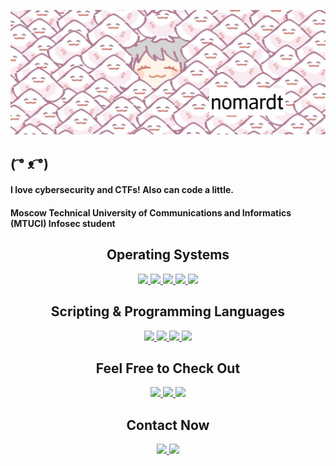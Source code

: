 ![Header](https://github.com/nomardt/Work/blob/main/profileimage1.jpg)


## ( ͡° ᴥ ͡°)

<h4>I love cybersecurity and CTFs! Also can code a little.</h4>

<h4>Moscow Technical University of Communications and Informatics (MTUCI) Infosec student</h4>


<h2 align="center">Operating Systems</h1>
<p align="center">
    <a href="https://www.microsoft.com/en-us/windows">
        <img src="https://img.shields.io/badge/-Windows-DC322F?style=for-the-badge&logo=windows"/>
    </a>
    <a href="https://www.parrotsec.org/">
        <img src="https://img.shields.io/badge/-ParrotSec_OS-DC322F?style=for-the-badge&logo=linux&logoColor=FFFFFF"/>
    </a>
    <a href="https://ubuntu.com/">
        <img src="https://img.shields.io/badge/-Linux_Ubuntu-DC322F?style=for-the-badge&logo=Ubuntu&logoColor=FFFFFF"/>
    </a>
    <a href="https://linuxmint.com/">
        <img src="https://img.shields.io/badge/Linux_Mint-DC322F?style=for-the-badge&logo=linux-mint&logoColor=white"/>
    </a>
    <a href="https://en.wikipedia.org/wiki/Cisco_IOS">
        <img src="https://img.shields.io/badge/Cisco%20IOS-DC322F?style=for-the-badge&logo=Cisco&logoColor=white"/>
    </a>
</p>

<h2 align="center">Scripting & Programming Languages</h1>
<p align="center">
    <a href="https://docs.python.org/3/">
        <img src="https://img.shields.io/badge/Python-DC322F?style=for-the-badge&logo=python&logoColor=white"/>
    </a>
    <a href="https://www.php.net/docs.php">
        <img src="https://img.shields.io/badge/PHP-DC322F?style=for-the-badge&logo=php&logoColor=white"/>
    </a>
    <a href="https://www.gnu.org/savannah-checkouts/gnu/bash/manual/bash.html">
        <img src="https://img.shields.io/badge/-Bash-DC322F?style=for-the-badge&logo=gnu-bash&logoColor=FFFFFF"/>
    </a>
    <a href="https://devdocs.io/c/">
        <img src="https://img.shields.io/badge/-C-DC322F?style=for-the-badge&logo=C&logoColor=FFFFFF"/>
    </a>
</p>

<h2 align="center">Feel Free to Check Out</h1>
<p align="center">
    <a href="https://medium.com/@nomardt">
        <img src="https://img.shields.io/badge/-Medium-DC322F?style=for-the-badge&logo=Medium"/>
    </a>
    <a href="https://app.hackthebox.com/users/1363617">
        <img src="https://img.shields.io/badge/-HTB-DC322F?style=for-the-badge&logo=HackTheBox"/>
    </a>
    <a href="https://ctftime.org/user/149327">
        <img src="https://img.shields.io/badge/-CTFtime.org-DC322F?style=for-the-badge"/>
    </a>
</p>

<h2 align="center">Contact Now</h1>
<p align="center">
    <a href="https://t.me/nomardt">
        <img src="https://img.shields.io/badge/-Telegram-DC322F?style=for-the-badge&logo=Telegram"/>
    </a>
    <a href="mailto:nomardt@aol.com">
        <img src="https://img.shields.io/badge/-Email-DC322F?style=for-the-badge&logo=Thunderbird"/>
    </a>
</p>

<!--
**nomardt/nomardt** is a ✨ _special_ ✨ repository because its `README.md` (this file) appears on your GitHub profile.

Here are some ideas to get you started:

- 🔭 I’m currently working on ...
- 🌱 I’m currently learning ...
- 👯 I’m looking to collaborate on ...
- 🤔 I’m looking for help with ...
- 💬 Ask me about ...
- 📫 How to reach me: ...
- 😄 Pronouns: ...
- ⚡ Fun fact: ...
-->
